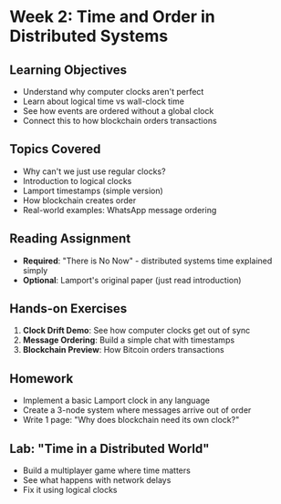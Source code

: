 # Week 2: Time and Order in Distributed Systems

## Learning Objectives

- Understand why computer clocks aren't perfect
- Learn about logical time vs wall-clock time
- See how events are ordered without a global clock
- Connect this to how blockchain orders transactions

## Topics Covered

- Why can't we just use regular clocks?
- Introduction to logical clocks
- Lamport timestamps (simple version)
- How blockchain creates order
- Real-world examples: WhatsApp message ordering

## Reading Assignment

- **Required**: "There is No Now" - distributed systems time explained simply
- **Optional**: Lamport's original paper (just read introduction)

## Hands-on Exercises

1. **Clock Drift Demo**: See how computer clocks get out of sync
2. **Message Ordering**: Build a simple chat with timestamps
3. **Blockchain Preview**: How Bitcoin orders transactions

## Homework

- Implement a basic Lamport clock in any language
- Create a 3-node system where messages arrive out of order
- Write 1 page: "Why does blockchain need its own clock?"

## Lab: "Time in a Distributed World"

- Build a multiplayer game where time matters
- See what happens with network delays
- Fix it using logical clocks
